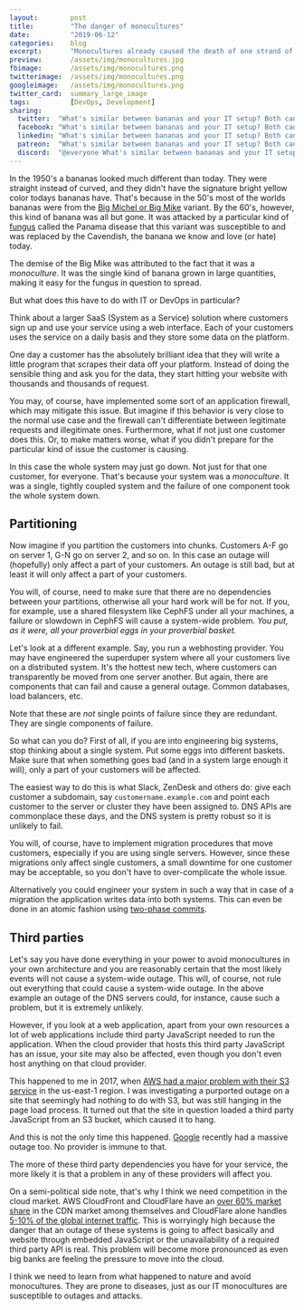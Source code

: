 ```yaml
---
layout:        post
title:         "The danger of monocultures"
date:          "2019-06-12"
categories:    blog
excerpt:       "Monocultures already caused the death of one strand of banana. What can we learn from it in IT?"
preview:       /assets/img/monocultures.jpg
fbimage:       /assets/img/monocultures.png
twitterimage:  /assets/img/monocultures.png
googleimage:   /assets/img/monocultures.png
twitter_card:  summary_large_image
tags:          [DevOps, Development]
sharing:
  twitter:  "What's similar between bananas and your IT setup? Both can have monocultures, and both could be a problem! #DevOps" 
  facebook: "What's similar between bananas and your IT setup? Both can have monocultures, and both could be a problem! #DevOps"
  linkedin: "What's similar between bananas and your IT setup? Both can have monocultures, and both could be a problem! #DevOps"
  patreon:  "What's similar between bananas and your IT setup? Both can have monocultures, and both could be a problem! #DevOps"
  discord:  "@everyone What's similar between bananas and your IT setup? Both can have monocultures, and both could be a problem!"
---
```


In the 1950's a bananas looked much different than today. They were straight instead of curved, and they didn't have the
signature bright yellow color todays bananas have. That's because in the 50's most of the worlds bananas were from the
[Big Michel or Big Mike](https://en.wikipedia.org/wiki/Gros_Michel_banana) variant. By the 60's, however, this kind of
banana was all but gone. It was attacked by a particular kind of [fungus](https://youtu.be/9H0dy8fv33M) called the
Panama disease that this variant was susceptible to and was replaced by the Cavendish, the banana we know and love (or
hate) today.

The demise of the Big Mike was attributed to the fact that it was a *monoculture*. It was the single kind of banana
grown in large quantities, making it easy for the fungus in question to spread.

But what does this have to do with IT or DevOps in particular?

Think about a larger SaaS (System as a Service) solution where customers sign up and use your service using a web
interface. Each of your customers uses the service on a daily basis and they store some data on the platform.

One day a customer has the absolutely brilliant idea that they will write a little program that scrapes their data off 
your platform. Instead of doing the sensible thing and ask you for the data, they start hitting your website with 
thousands and thousands of request.

You may, of course, have implemented some sort of an application firewall, which may mitigate this issue. But imagine if
this behavior is very close to the normal use case and the firewall can't differentiate between legitimate requests and 
illegitimate ones. Furthermore, what if not just one customer does this. Or, to make matters worse, what if you didn't
prepare for the particular kind of issue the customer is causing.

In this case the whole system may just go down. Not just for that one customer, for everyone. That's because your system
was a *monoculture*. It was a single, tightly coupled system and the failure of one component took the whole system
down.

## Partitioning

Now imagine if you partition the customers into chunks. Customers A-F go on server 1, G-N go on server 2, and so on. In
this case an outage will (hopefully) only affect a part of your customers. An outage is still bad, but at least it will 
only affect a part of your customers.

You will, of course, need to make sure that there are no dependencies between your partitions, otherwise all your hard
work will be for not. If you, for example, use a shared filesystem like CephFS under all your machines, a failure or 
slowdown in CephFS will cause a system-wide problem. *You put, as it were, all your proverbial eggs in your proverbial
basket.*

Let's look at a different example. Say, you run a webhosting provider. You may have engineered the superduper system 
where all your customers live on a distributed system. It's the hottest new tech, where customers can transparently
be moved from one server another. But again, there are components that can fail and cause a general outage. Common
databases, load balancers, etc.

Note that these are *not* single points of failure since they are redundant. They are single components of failure.

So what can you do? First of all, if you are into engineering big systems, stop thinking about a single system. Put some
eggs into different baskets. Make sure that when something goes bad (and in a system large enough it will), only a part
of your customers will be affected.

The easiest way to do this is what Slack, ZenDesk and others do: give each customer a subdomain, say
`customername.example.com` and point each customer to the server or cluster they have been assigned to. DNS APIs 
are commonplace these days, and the DNS system is pretty robust so it is unlikely to fail.

You will, of course, have to implement migration procedures that move customers, especially if you are using single
servers. However, since these migrations only affect single customers, a small downtime for one customer may be 
acceptable, so you don't have to over-complicate the whole issue. 

Alternatively you could engineer your system in such a way that in case of a migration the application writes data into
both systems. This can even be done in an atomic fashion using
[two-phase commits](https://en.wikipedia.org/wiki/Two-phase_commit_protocol).

## Third parties

Let's say you have done everything in your power to avoid monocultures in your own architecture and you are reasonably
certain that the most likely events will not cause a system-wide outage. This will, of course, not rule out everything
that could cause a system-wide outage. In the above example an outage of the DNS servers could, for instance, cause
such a problem, but it is extremely unlikely.

However, if you look at a web application, apart from your own resources a lot of web applications include third party
JavaScript needed to run the application. When the cloud provider that hosts this third party JavaScript has an issue,
your site may also be affected, even though you don't even host anything on that cloud provider.

This happened to me in 2017, when
[AWS had a major problem with their S3 service](https://www.vox.com/2017/3/2/14792636/amazon-aws-internet-outage-cause-human-error-incorrect-command)
in the us-east-1 region. I was investigating a purported outage on a site that seemingly had nothing to do with S3, but
was still hanging in the page load process. It turned out that the site in question loaded a third party JavaScript from
an S3 bucket, which caused it to hang. 

And this is not the only time this happened. [Google](https://www.theverge.com/2019/6/2/18649635/youtube-snapchat-down-outage)
recently had a massive outage too. No provider is immune to that.

The more of these third party dependencies you have for your service, the more likely it is that a problem in any of 
these providers will affect you.

On a semi-political side note, that's why I think we need competition in the cloud market. AWS CloudFront and CloudFlare
have an [over 60% market share](https://www.datanyze.com/market-share/cdn/cloudflare-cdn-market-share) in the CDN market
among themselves and CloudFlare alone handles
[5-10% of the global internet traffic](https://www.wired.com/story/cloudflare-spectrum-iot-protection/).
This is worryingly high because the danger that an outage of these systems is going to affect basically and website
through embedded JavaScript or the unavailability of a required third party API is real. This problem will become more
pronounced as even big banks are feeling the pressure to move into the cloud.

I think we need to learn from what happened to nature and avoid monocultures. They are prone to diseases, just as our
IT monocultures are susceptible to outages and attacks.

